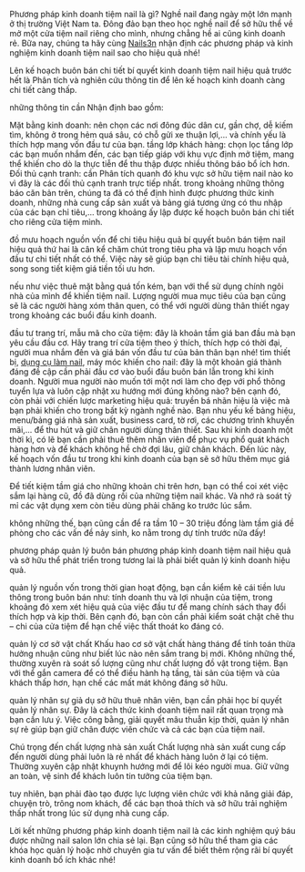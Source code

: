 Phương pháp kinh doanh tiệm nail là gì? Nghề nail đang ngày một lớn mạnh ở thị trường Việt Nam ta. Đông đảo bạn theo học nghề nail để sở hữu thể về mở một cửa tiệm nail riêng cho mình, nhưng chẳng hề ai cũng kinh doanh rẻ. Bữa nay, chúng ta hãy cùng <a href="https://nails3n.com/">Nails3n</a> nhận định các phương pháp và kinh nghiệm kinh doanh tiệm nail sao cho hiệu quả nhé!

Lên kế hoạch buôn bán chi tiết
bí quyết kinh doanh tiệm nail hiệu quả trước hết là Phân tích và nghiên cứu thông tin để lên kế hoạch kinh doanh càng chi tiết càng thấp.

những thông tin cần Nhận định bao gồm:

Mặt bằng kinh doanh: nên chọn các nơi đông đúc dân cư, gần chợ, dễ kiếm tìm, không ở trong hẻm quá sâu, có chỗ gửi xe thuận lợi,… và chính yếu là thích hợp mang vốn đầu tư của bạn.
tầng lớp khách hàng: chọn lọc tầng lớp các bạn muốn nhắm đến, các bạn tiếp giáp với khu vực định mở tiệm, mang thể khiến cho dò la thực tiễn để thu thập được nhiều thông báo bổ ích hơn.
Đối thủ cạnh tranh: cần Phân tích quanh đó khu vực sở hữu tiệm nail nào ko vì đây là các đối thủ cạnh tranh trực tiếp nhất.
trong khoảng những thông báo căn bản trên, chúng ta đã có thể định hình được phương thức kinh doanh, những nhà cung cấp sản xuất và bảng giá tương ứng có thu nhập của các bạn chỉ tiêu,… trong khoảng ấy lập được kế hoạch buôn bán chi tiết cho riêng cửa tiệm mình.

đồ mưu hoạch nguồn vốn để chi tiêu hiệu quả
bí quyết buôn bán tiệm nail hiệu quả thứ hai là cân kể chăm chút trong tiêu pha và lập mưu hoạch vốn đầu tư chi tiết nhất có thể. Việc này sẽ giúp bạn chi tiêu tài chính hiệu quả, song song tiết kiệm giá tiền tối ưu hơn.

nếu như việc thuê mặt bằng quá tốn kém, bạn với thể sử dụng chính ngôi nhà của mình để khiến tiệm nail. Lượng người mua mục tiêu của bạn cũng sẽ là các người hàng xóm thân quen, có thể với người dùng thân thiết ngay trong khoảng các buổi đầu kinh doanh.

đầu tư trang trí, mẫu mã cho cửa tiệm: đây là khoản tầm giá ban đầu mà bạn yêu cầu đầu cơ. Hãy trang trí cửa tiệm theo ý thích, thích hợp có thời đại, người mua nhắm đến và giá bán vốn đầu tư của bản thân bạn nhé!
tìm thiết bị, <a href="https://nails3n.com/danh-muc/dung-cu-lam-nail">dụng cụ làm nail</a>, máy móc khiến cho nail: đây là một khoản giá thành đáng đề cập cần phải đầu cơ vào buổi đầu buôn bán lẫn trong khi kinh doanh. Người mua người nào muốn tới một nơi làm cho đẹp với phổ thông tuyển lựa và luôn cập nhật xu hướng mới đúng không nào?
bên cạnh đó, còn phải với chiến lược marketing hiệu quả: truyền bá nhãn hiệu là việc mà bạn phải khiến cho trong bất kỳ ngành nghề nào. Bạn nhu yếu kế bảng hiệu, menu/bảng giá nhà sản xuất, business card, tờ rơi, các chương trình khuyến mãi,… để thu hút và giữ chân người dùng thân thiết.
Sau khi kinh doanh một thời kì, có lẽ bạn cần phải thuê thêm nhân viên để phục vụ phổ quát khách hàng hơn và để khách không hề chờ đợi lâu, giữ chân khách. Đến lúc này, kế hoạch vốn đầu tư trong khi kinh doanh của bạn sẽ sở hữu thêm mục giá thành lương nhân viên.

Để tiết kiệm tầm giá cho những khoản chi trên hơn, bạn có thể coi xét việc sắm lại hàng cũ, đồ đã dùng rồi của những tiệm nail khác. Và nhớ rà soát tỷ mỉ các vật dụng xem còn tiêu dùng phải chăng ko trước lúc sắm.

không những thế, bạn cũng cần để ra tầm 10 – 30 triệu đồng làm tầm giá đề phòng cho các vấn đề nảy sinh, ko nằm trong dự tính trước nữa đấy!

phương pháp quản lý buôn bán
phương pháp kinh doanh tiệm nail hiệu quả và sở hữu thể phát triển trong tương lai là phải biết quản lý kinh doanh hiệu quả.

quản lý nguồn vốn
trong thời gian hoạt động, bạn cần kiểm kê cái tiền lưu thông trong buôn bán như: tính doanh thu và lợi nhuận của tiệm, trong khoảng đó xem xét hiệu quả của việc đầu tư để mang chính sách thay đổi thích hợp và kịp thời. Bên cạnh đó, bạn còn cần phải kiểm soát chặt chẽ thu – chi của cửa tiệm để hạn chế việc thất thoát ko đáng có.

quản lý cơ sở vật chất
Khấu hao cơ sở vật chất hàng tháng để tính toán thừa hưởng nhuận cũng như biết lúc nào nên sắm trang bị mới. Không những thế, thường xuyên rà soát số lượng cũng như chất lượng đồ vật trong tiệm. Bạn với thể gắn camera để có thể điều hành hạ tầng, tài sản của tiệm và của khách thấp hơn, hạn chế các mất mát không đáng sở hữu.

quản lý nhân sự
giả dụ sở hữu thuê nhân viên, bạn cần phải học bí quyết quản lý nhân sự. Đây là cách thức kinh doanh tiệm nail rất quan trọng mà bạn cần lưu ý. Việc công bằng, giải quyết mâu thuẫn kịp thời, quản lý nhân sự rẻ giúp bạn giữ chân được viên chức và cả các bạn của tiệm nail.

Chú trọng đến chất lượng nhà sản xuất
Chất lượng nhà sản xuất cung cấp đến người dùng phải luôn là rẻ nhất để khách hàng luôn ở lại có tiệm. Thường xuyên cập nhật khuynh hướng mới để lôi kéo người mua. Giữ vững an toàn, vệ sinh để khách luôn tin tưởng của tiệm bạn.

tuy nhiên, bạn phải đào tạo được lực lượng viên chức với khả năng giải đáp, chuyện trò, trông nom khách, để các bạn thoả thích và sở hữu trải nghiệm thấp nhất trong lúc sử dụng nhà cung cấp.

Lời kết
những phương pháp kinh doanh tiệm nail là các kinh nghiệm quý báu được những nail salon lớn chia sẻ lại. Bạn cũng sở hữu thể tham gia các khóa học quản lý hoặc nhờ chuyên gia tư vấn để biết thêm rộng rãi bí quyết kinh doanh bổ ích khác nhé!
